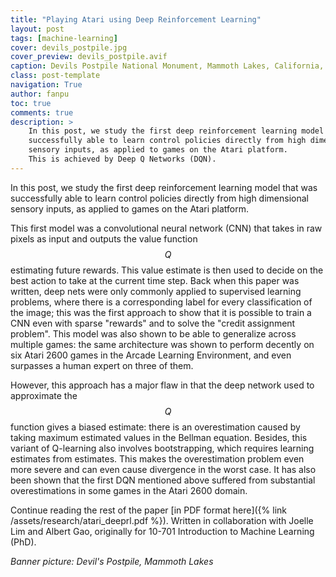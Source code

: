 ```yaml
---
title: "Playing Atari using Deep Reinforcement Learning"
layout: post
tags: [machine-learning]
cover: devils_postpile.jpg
cover_preview: devils_postpile.avif
caption: Devils Postpile National Monument, Mammoth Lakes, California, USA
class: post-template
navigation: True
author: fanpu
toc: true
comments: true
description: >
    In this post, we study the first deep reinforcement learning model that was
    successfully able to learn control policies directly from high dimensional
    sensory inputs, as applied to games on the Atari platform.
    This is achieved by Deep Q Networks (DQN).
---
```

In this post, we study the first deep reinforcement learning model that was successfully able to learn control policies directly from high dimensional sensory inputs, as applied to games on the Atari platform.

This first model was a convolutional neural network (CNN) that takes in raw pixels as input and outputs the value function $$Q$$ estimating future rewards. This value estimate is then used to decide on the best action to take at the current time step. Back when this paper was written, deep nets were only commonly applied to supervised learning problems, where there is a corresponding label for every classification of the image; this was the first approach to show that it is possible to train a CNN even with sparse "rewards" and to solve the "credit assignment problem". This model was also shown to be able to generalize across multiple games: the same architecture was shown to perform decently on six Atari 2600 games in the Arcade Learning Environment, and even surpasses a human expert on three of them.

However, this approach has a major flaw in that the deep network used to approximate the $$Q$$ function gives a biased estimate: there is an overestimation caused by taking maximum estimated values in the Bellman equation. Besides, this variant of Q-learning also involves bootstrapping, which requires learning estimates from estimates. This makes the overestimation problem even more severe and can even cause divergence in the worst case.  It has also been shown that the first DQN mentioned above suffered from substantial overestimations in some games in the Atari 2600 domain.

Continue reading the rest of the paper [in PDF format here]({% link /assets/research/atari_deeprl.pdf %}). Written in collaboration with Joelle Lim and Albert Gao, originally for 10-701 Introduction to Machine Learning (PhD).

*Banner picture: Devil's Postpile, Mammoth Lakes*